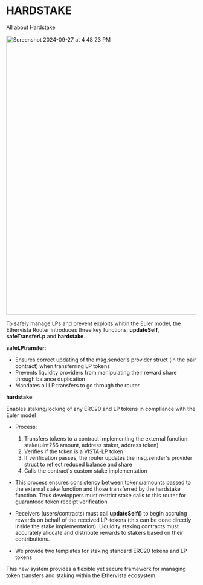 # HARDSTAKE

All about Hardstake

<img width="739" alt="Screenshot 2024-09-27 at 4 48 23 PM" src="https://github.com/user-attachments/assets/2e07344b-2c0d-4663-840d-f24dcafa7d78">


To safely manage LPs and prevent exploits whitin the Euler model, the Ethervista Router introduces three key functions: **updateSelf**,  **safeTransferLp** and **hardstake**.

**safeLPtransfer**:

- Ensures correct updating of the msg.sender's provider struct (in the pair contract) when transferring LP tokens
- Prevents liquidity providers from manipulating their reward share through balance duplication
- Mandates all LP transfers to go through the router

**hardstake**:

Enables staking/locking of any ERC20 and LP tokens in compliance with the Euler model
- Process:

  1. Transfers tokens to a contract implementing the external function: stake(uint256 amount, address staker, address token) 
  2. Verifies if the token is a VISTA-LP token
  3. If verification passes, the router updates the msg.sender's provider struct to reflect reduced balance and share
  4. Calls the contract's custom stake implementation

- This process ensures consistency between tokens/amounts passed to the external stake function and those transferred by the hardstake function. Thus developpers must restrict stake calls to this router for guaranteed token receipt verification 

- Receivers (users/contracts) must call **updateSelf()** to begin accruing rewards on behalf of the received LP-tokens (this can be done directly inside the stake implementation). Liquidity staking contracts must accurately allocate and distribute rewards to stakers based on their contributions.

- We provide two templates for staking standard ERC20 tokens and LP tokens

This new system provides a flexible yet secure framework for managing token transfers and staking within the Ethervista ecosystem.
